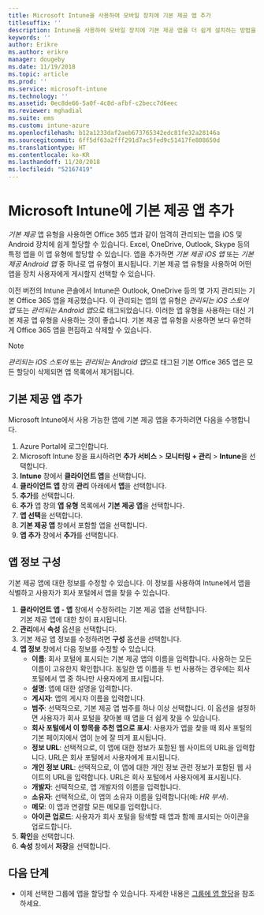 ```yaml
---
title: Microsoft Intune을 사용하여 모바일 장치에 기본 제공 앱 추가
titlesuffix: ''
description: Intune을 사용하여 모바일 장치에 기본 제공 앱을 더 쉽게 설치하는 방법을 알아봅니다.
keywords: ''
author: Erikre
ms.author: erikre
manager: dougeby
ms.date: 11/19/2018
ms.topic: article
ms.prod: ''
ms.service: microsoft-intune
ms.technology: ''
ms.assetid: 0ec8de66-5a0f-4c8d-afbf-c2becc7d6eec
ms.reviewer: mghadial
ms.suite: ems
ms.custom: intune-azure
ms.openlocfilehash: b12a1233daf2aeb673765342edc81fe32a28146a
ms.sourcegitcommit: 6ff5df63a2fff291d7ac5fed9c51417fe808650d
ms.translationtype: HT
ms.contentlocale: ko-KR
ms.lasthandoff: 11/20/2018
ms.locfileid: "52167419"
---
```

# <a name="add-built-in-apps-to-microsoft-intune"></a>Microsoft Intune에 기본 제공 앱 추가

*기본 제공* 앱 유형을 사용하면 Office 365 앱과 같이 엄격히 관리되는 앱을 iOS 및 Android 장치에 쉽게 할당할 수 있습니다. Excel, OneDrive, Outlook, Skype 등의 특정 앱을 이 앱 유형에 할당할 수 있습니다. 앱을 추가하면 *기본 제공 iOS 앱* 또는 *기본 제공 Android 앱* 중 하나로 앱 유형이 표시됩니다. 기본 제공 앱 유형을 사용하여 어떤 앱을 장치 사용자에게 게시할지 선택할 수 있습니다.

이전 버전의 Intune 콘솔에서 Intune은 Outlook, OneDrive 등의 몇 가지 관리되는 기본 Office 365 앱을 제공했습니다. 이 관리되는 앱의 앱 유형은 *관리되는 iOS 스토어 앱* 또는 *관리되는 Android 앱*으로 태그되었습니다. 이러한 앱 유형을 사용하는 대신 기본 제공 앱 유형을 사용하는 것이 좋습니다. 기본 제공 앱 유형을 사용하면 보다 유연하게 Office 365 앱을 편집하고 삭제할 수 있습니다.

>[!NOTE]
>*관리되는 iOS 스토어* 또는 *관리되는 Android 앱*으로 태그된 기본 Office 365 앱은 모든 할당이 삭제되면 앱 목록에서 제거됩니다.

## <a name="add-a-built-in-app"></a>기본 제공 앱 추가

Microsoft Intune에서 사용 가능한 앱에 기본 제공 앱을 추가하려면 다음을 수행합니다.
1. Azure Portal에 로그인합니다.
2. Microsoft Intune 창을 표시하려면 **추가 서비스** > **모니터링 + 관리** > **Intune**을 선택합니다.
3. **Intune** 창에서 **클라이언트 앱**을 선택합니다.
4. **클라이언트 앱** 창의 **관리** 아래에서 **앱**을 선택합니다.
5. **추가**를 선택합니다.
6. **추가** 앱 창의 **앱 유형** 목록에서 **기본 제공 앱**을 선택합니다.
7. **앱 선택**을 선택합니다.
8. **기본 제공 앱** 창에서 포함할 앱을 선택합니다.
9. **앱 추가** 창에서 **추가**를 선택합니다.


## <a name="configure-app-information"></a>앱 정보 구성

기본 제공 앱에 대한 정보를 수정할 수 있습니다. 이 정보를 사용하여 Intune에서 앱을 식별하고 사용자가 회사 포털에서 앱을 찾을 수 있습니다.
1. **클라이언트 앱 - 앱** 창에서 수정하려는 기본 제공 앱을 선택합니다.  
    기본 제공 앱에 대한 창이 표시됩니다.
2. **관리**에서 **속성** 옵션을 선택합니다.
3. 기본 제공 앱 정보를 수정하려면 **구성** 옵션을 선택합니다.
4. **앱 정보** 창에서 다음 정보를 수정할 수 있습니다.
    - **이름**: 회사 포털에 표시되는 기본 제공 앱의 이름을 입력합니다. 사용하는 모든 이름이 고유한지 확인합니다. 동일한 앱 이름을 두 번 사용하는 경우에는 회사 포털에서 앱 중 하나만 사용자에게 표시됩니다.
    - **설명**: 앱에 대한 설명을 입력합니다. 
    - **게시자**: 앱의 게시자 이름을 입력합니다.
    - **범주**: 선택적으로, 기본 제공 앱 범주를 하나 이상 선택합니다. 이 옵션을 설정하면 사용자가 회사 포털을 찾아볼 때 앱을 더 쉽게 찾을 수 있습니다.
    - **회사 포털에서 이 항목을 추천 앱으로 표시**: 사용자가 앱을 찾을 때 회사 포털의 기본 페이지에서 앱이 눈에 잘 띄게 표시됩니다.
    - **정보 URL**: 선택적으로, 이 앱에 대한 정보가 포함된 웹 사이트의 URL을 입력합니다. URL은 회사 포털에서 사용자에게 표시됩니다.
    - **개인 정보 URL**: 선택적으로, 이 앱에 대한 개인 정보 관련 정보가 포함된 웹 사이트의 URL을 입력합니다. URL은 회사 포털에서 사용자에게 표시됩니다.
    - **개발자**: 선택적으로, 앱 개발자의 이름을 입력합니다.
    - **소유자**: 선택적으로, 이 앱의 소유자 이름을 입력합니다(예: *HR 부서*).
    - **메모**: 이 앱과 연결할 모든 메모를 입력합니다.
    - **아이콘 업로드**: 사용자가 회사 포털을 탐색할 때 앱과 함께 표시되는 아이콘을 업로드합니다.
4. **확인**을 선택합니다.
5. **속성** 창에서 **저장**을 선택합니다.

## <a name="next-steps"></a>다음 단계

- 이제 선택한 그룹에 앱을 할당할 수 있습니다. 자세한 내용은 [그룹에 앱 할당](apps-deploy.md)을 참조하세요.
